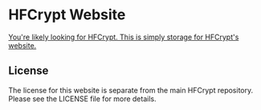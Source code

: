 # HFCrypt Website

[You're likely looking for HFCrypt. This is simply storage for HFCrypt's website.](https://github.com/hfcrypt/hfcrypt)

## License

The license for this website is separate from the main HFCrypt repository. Please see the LICENSE file for more details.
